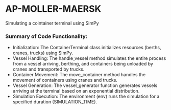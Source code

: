 # AP-MOLLER-MAERSK
Simulating a cointainer terminal using SimPy
### Summary of Code Functionality:

- Initialization: The ContainerTerminal class initializes resources (berths, cranes, trucks) using SimPy.
- Vessel Handling: The handle_vessel method simulates the entire process from a vessel arriving, berthing, and containers being unloaded by cranes and transported by trucks.
- Container Movement: The move_container method handles the movement of containers using cranes and trucks.
- Vessel Generation: The vessel_generator function generates vessels arriving at the terminal based on an exponential distribution.
- Simulation Execution: The environment (env) runs the simulation for a specified duration (SIMULATION_TIME).
